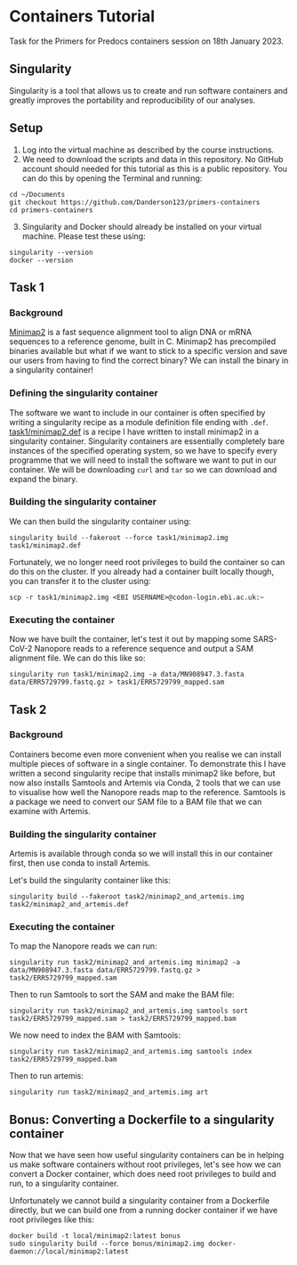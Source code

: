 # Containers Tutorial

Task for the Primers for Predocs containers session on 18th January 2023.

## Singularity

Singularity is a tool that allows us to create and run software containers and greatly improves the portability and reproducibility of our analyses.

## Setup

1) Log into the virtual machine as described by the course instructions.
2) We need to download the scripts and data in this repository. No GitHub account should needed for this tutorial as this is a public repository. You can do this by opening the Terminal and running:
```{bash}
cd ~/Documents
git checkout https://github.com/Danderson123/primers-containers
cd primers-containers
```
3) Singularity and Docker should already be installed on your virtual machine. Please test these using:
```{bash}
singularity --version
docker --version
```

## Task 1

### Background

[Minimap2](https://github.com/lh3/minimap2) is a fast sequence alignment tool to align DNA or mRNA sequences to a reference genome, built in C. Minimap2 has precompiled binaries available but what if we want to stick to a specific version and save our users from having to find the correct binary? We can install the binary in a singularity container!

### Defining the singularity container

The software we want to include in our container is often specified by writing a singularity recipe as a module definition file ending with `.def`. [task1/minimap2.def](https://github.com/Danderson123/primers-containers/blob/master/task1/minimap2-recipe.def) is a recipe I have written to install minimap2 in a singularity container. Singularity containers are essentially completely bare instances of the specified operating system, so we have to specify every programme that we will need to install the software we want to put in our container. We will be downloading `curl` and `tar` so we can download and expand the binary.

### Building the singularity container

We can then build the singularity container using:
```{bash}
singularity build --fakeroot --force task1/minimap2.img task1/minimap2.def
```
Fortunately, we no longer need root privileges to build the container so can do this on the cluster. If you already had a container built locally though, you can transfer it to the cluster using:
```{bash}
scp -r task1/minimap2.img <EBI USERNAME>@codon-login.ebi.ac.uk:~
```

### Executing the container

Now we have built the container, let's test it out by mapping some SARS-CoV-2 Nanopore reads to a reference sequence and output a SAM alignment file. We can do this like so:
```{bash}
singularity run task1/minimap2.img -a data/MN908947.3.fasta data/ERR5729799.fastq.gz > task1/ERR5729799_mapped.sam
```

## Task 2

### Background

Containers become even more convenient when you realise we can install multiple pieces of software in a single container. To demonstrate this I have written a second singularity recipe that installs minimap2 like before, but now also installs Samtools and Artemis via Conda, 2 tools that we can use to visualise how well the Nanopore reads map to the reference. Samtools is a package we need to convert our SAM file to a BAM file that we can examine with Artemis.

### Building the singularity container

Artemis is available through conda so we will install this in our container first, then use conda to install Artemis.

Let's build the singularity container like this:
```{bash}
singularity build --fakeroot task2/minimap2_and_artemis.img task2/minimap2_and_artemis.def
```

### Executing the container

To map the Nanopore reads we can run:
```{bash}
singularity run task2/minimap2_and_artemis.img minimap2 -a data/MN908947.3.fasta data/ERR5729799.fastq.gz > task2/ERR5729799_mapped.sam
```
Then to run Samtools to sort the SAM and make the BAM file:
```{bash}
singularity run task2/minimap2_and_artemis.img samtools sort task2/ERR5729799_mapped.sam > task2/ERR5729799_mapped.bam
```
We now need to index the BAM with Samtools:
```{bash}
singularity run task2/minimap2_and_artemis.img samtools index task2/ERR5729799_mapped.bam
```
Then to run artemis:
```{bash}
singularity run task2/minimap2_and_artemis.img art
```

## Bonus: Converting a Dockerfile to a singularity container

Now that we have seen how useful singularity containers can be in helping us make software containers without root privileges, let's see how we can convert a Docker container, which does need root privileges to build and run, to a singularity container.

Unfortunately we cannot build a singularity container from a Dockerfile directly, but we can build one from a running docker container if we have root privileges like this:

```{bash}
docker build -t local/minimap2:latest bonus
sudo singularity build --force bonus/minimap2.img docker-daemon://local/minimap2:latest
```
